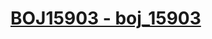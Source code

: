 # [BOJ15903 - boj_15903](https://www.acmicpc.net/problem/15903)
<!--tags: ds, greedy, priority queue-->
